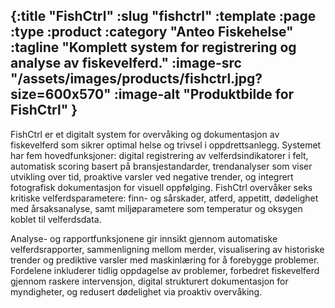 {:title "FishCtrl"
 :slug "fishctrl"
 :template :page
 :type :product
 :category "Anteo Fiskehelse"
 :tagline "Komplett system for registrering og analyse av fiskevelferd."
 :image-src "/assets/images/products/fishctrl.jpg?size=600x570"
 :image-alt "Produktbilde for FishCtrl"
}
---
FishCtrl er et digitalt system for overvåking og dokumentasjon av fiskevelferd som sikrer optimal helse og trivsel i oppdrettsanlegg. Systemet har fem hovedfunksjoner: digital registrering av velferdsindikatorer i felt, automatisk scoring basert på bransjestandarder, trendanalyser som viser utvikling over tid, proaktive varsler ved negative trender, og integrert fotografisk dokumentasjon for visuell oppfølging.
FishCtrl overvåker seks kritiske velferdsparametere: finn- og sårskader, atferd, appetitt, dødelighet med årsaksanalyse, samt miljøparametere som temperatur og oksygen koblet til velferdsdata. 

Analyse- og rapportfunksjonene gir innsikt gjennom automatiske velferdsrapporter, sammenligning mellom merder, visualisering av historiske trender og prediktive varsler med maskinlæring for å forebygge problemer.
Fordelene inkluderer tidlig oppdagelse av problemer, forbedret fiskevelferd gjennom raskere intervensjon, digital strukturert dokumentasjon for myndigheter, og redusert dødelighet via proaktiv overvåking.